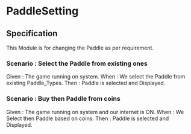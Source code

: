# PaddleSetting

## Specification

This Module is for changing the Paddle as per requirement.

### Scenario : Select the Paddle from existing ones

Given : The game running on system.
When : We select the Paddle from existing Paddle_Types.
Then : Paddle is selected and Displayed.

### Scenario : Buy then Paddle from coins

Given : The game running on system and our internet is ON.
When : We Select then Paddle based on coins.
Then : Paddle is selected and Displayed.
